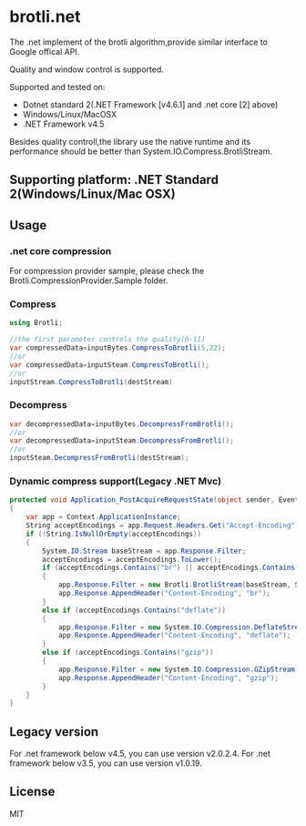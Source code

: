 # brotli.net
The .net implement of the brotli algorithm,provide similar interface to Google offical API.

Quality and window control is supported.

Supported and tested on:
- Dotnet standard 2(.NET Framework [v4.6.1] and .net core [2] above)
- Windows/Linux/MacOSX
- .NET Framework v4.5

Besides quality controll,the library use the native runtime and its performance should be better than System.IO.Compress.BrotliStream.
## Supporting platform: .NET Standard 2(Windows/Linux/Mac OSX)

## Usage
### .net core compression
For compression provider sample, please check the Brotli.CompressionProvider.Sample folder.
### Compress

```C#
using Brotli;

//the first parameter controls the quality(0-11)
var compressedData=inputBytes.CompressToBrotli(5,22);
//or
var compressedData=inputSteam.CompressToBrotli();
//or
inputStream.CompressToBrotli(destStream)
```       

### Decompress

```C#
var decompressedData=inputBytes.DecompressFromBrotli();
//or
var decompressedData=inputSteam.DecompressFromBrotli();
//or
inputSteam.DecompressFromBrotli(destStream);
```

### Dynamic compress support(Legacy .NET Mvc)

```C#
protected void Application_PostAcquireRequestState(object sender, EventArgs e)
{
    var app = Context.ApplicationInstance;
    String acceptEncodings = app.Request.Headers.Get("Accept-Encoding");
    if (!String.IsNullOrEmpty(acceptEncodings))
    {
        System.IO.Stream baseStream = app.Response.Filter;
        acceptEncodings = acceptEncodings.ToLower();
        if (acceptEncodings.Contains("br") || acceptEncodings.Contains("brotli"))
        {
            app.Response.Filter = new Brotli.BrotliStream(baseStream, System.IO.Compression.CompressionMode.Compress);
            app.Response.AppendHeader("Content-Encoding", "br");
        }
        else if (acceptEncodings.Contains("deflate"))
        {
            app.Response.Filter = new System.IO.Compression.DeflateStream(baseStream, System.IO.Compression.CompressionMode.Compress);
            app.Response.AppendHeader("Content-Encoding", "deflate");
        }
        else if (acceptEncodings.Contains("gzip"))
        {
            app.Response.Filter = new System.IO.Compression.GZipStream(baseStream, System.IO.Compression.CompressionMode.Compress);
            app.Response.AppendHeader("Content-Encoding", "gzip");
        }
    }
}      	
```

## Legacy version
For .net framework below v4.5, you can use version v2.0.2.4.
For .net framework below v3.5, you can use version v1.0.19.

## License
MIT